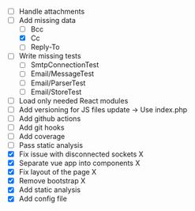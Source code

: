 - [ ] Handle attachments
- [ ] Add missing data
    - [ ] Bcc
    - [x] Cc
    - [ ] Reply-To
- [ ] Write missing tests
    - [ ] SmtpConnectionTest
    - [ ] Email/MessageTest
    - [ ] Email/ParserTest
    - [ ] Email/StoreTest
- [ ] Load only needed React modules
- [ ] Add versioning for JS files update -> Use index.php
- [ ] Add github actions
- [ ] Add git hooks
- [ ] Add coverage
- [ ] Pass static analysis
- [x] Fix issue with disconnected sockets X
- [x] Separate vue app into components X
- [x] Fix layout of the page X
- [x] Remove bootstrap X
- [x] Add static analysis
- [x] Add config file

